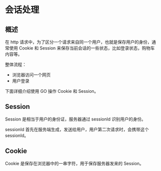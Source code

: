 # 会话处理

## 概述

在 http 请求中，为了区分一个请求来自同一个用户，也就是保存用户的身份，通常使用 Cookie 和 Session 来保存当前会话的一些状态，比如登录状态，购物车内容等。

整体流程：

- 浏览器访问一个网页
- 用户登录

下面详细介绍使用 GO 操作 Cookie 和 Session。

## Session

Session 是相当于用户的身份证，服务器通过 sessionId 识别用户的身份。

sessionId 首先在服务端生成，发送给用户，用户第二次请求时，会携带这个 sessionId。

## Cookie

Cookie 是保存在浏览器中的一串字符，用于保存服务器发来的 Session。

<comment-comment/> 
